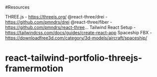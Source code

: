 #Resources

THREE.js - https://threejs.org/
@react-three/drei - https://github.com/pmndrs/drei
@react-three/fiber - https://github.com/pmndrs/react-three...
Tailwind React Setup - https://tailwindcss.com/docs/guides/create-react-app
Spaceship FBX - https://downloadfree3d.com/category/3d-models/aircraft/spaceship/
# react-tailwind-portfolio-threejs-framermotion
